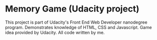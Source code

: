 
# Memory Game (Udacity project)

This project is part of Udacity's Front End Web Developer nanodegree program. Demonstrates knowledge of HTML, CSS and Javascript. Game idea provided by Udacity. All code written by me.

